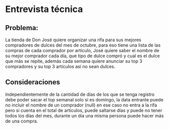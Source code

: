 # Entrevista técnica
## Problema:
La tienda de Don José quiere organizar una rifa para sus mejores compradores de
dulces del mes de octubre, para eso tiene una lista de las compras de cada comprador
por artículo, José quiere saber el nombre de su mejor comprador cada día, que tipo
de dulce compró y cual es el dulce que más se repite, además cada semana quiere
anunciar su top 3 compradores y su top 3 artículos asi no sean dulces.

 ## Consideraciones

 Independientemente de la cantidad de días de los que se tenga registro debe poder
sacar el top semanal solo si es domingo, la data entrante puede no incluir el nombre
de un comprador (null) en ese caso no entra a la rifa pero si cuenta en el total de
artículos, puede saltarse días y puede no tener todos los días del mes, durante un
día una misma persona puede hacer más de una compra.
